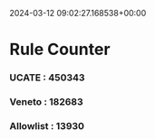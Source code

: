 2024-03-12 09:02:27.168538+00:00
# Rule Counter 
 ### UCATE : 450343

 ### Veneto : 182683

 ### Allowlist : 13930